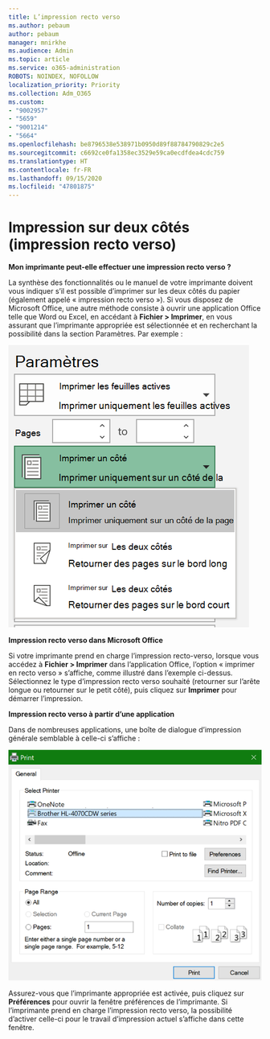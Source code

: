 ```yaml
---
title: L’impression recto verso
ms.author: pebaum
author: pebaum
manager: mnirkhe
ms.audience: Admin
ms.topic: article
ms.service: o365-administration
ROBOTS: NOINDEX, NOFOLLOW
localization_priority: Priority
ms.collection: Adm_O365
ms.custom:
- "9002957"
- "5659"
- "9001214"
- "5664"
ms.openlocfilehash: be8796538e538971b0950d89f88784790829c2e5
ms.sourcegitcommit: c6692ce0fa1358ec3529e59ca0ecdfdea4cdc759
ms.translationtype: HT
ms.contentlocale: fr-FR
ms.lasthandoff: 09/15/2020
ms.locfileid: "47801875"
---
```

# <a name="printing-on-both-sides-of-paper-duplex-printing"></a>Impression sur deux côtés (impression recto verso)

**Mon imprimante peut-elle effectuer une impression recto verso ?**

La synthèse des fonctionnalités ou le manuel de votre imprimante doivent vous indiquer s’il est possible d’imprimer sur les deux côtés du papier (également appelé « impression recto verso »). Si vous disposez de Microsoft Office, une autre méthode consiste à ouvrir une application Office telle que Word ou Excel, en accédant à **Fichier > Imprimer**, en vous assurant que l’imprimante appropriée est sélectionnée et en recherchant la possibilité dans la section Paramètres. Par exemple : 

![Paramètres de l’imprimante](media/print-settings.png)

**Impression recto verso dans Microsoft Office**

Si votre imprimante prend en charge l’impression recto-verso, lorsque vous accédez à **Fichier > Imprimer** dans l’application Office, l’option « imprimer en recto verso » s’affiche, comme illustré dans l’exemple ci-dessus.  Sélectionnez le type d’impression recto verso souhaité (retourner sur l’arête longue ou retourner sur le petit côté), puis cliquez sur **Imprimer** pour démarrer l’impression.

**Impression recto verso à partir d’une application**

Dans de nombreuses applications, une boîte de dialogue d’impression générale semblable à celle-ci s’affiche : 

![Boîte de dialogue Imprimer](media/print-dialog.png)

Assurez-vous que l’imprimante appropriée est activée, puis cliquez sur **Préférences** pour ouvrir la fenêtre préférences de l’imprimante. Si l’imprimante prend en charge l’impression recto verso, la possibilité d’activer celle-ci pour le travail d’impression actuel s’affiche dans cette fenêtre.
